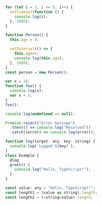 ```javascript
for (let i = 1; i <= 5; i++) {
  setTimeout(function () {
    console.log(i);
  }, 1000);
}
```

```javascript
function Person() {
  this.age = 0;

  setInterval(() => {
    this.age++;
    console.log(this.age);
  }, 1000);
}
const person = new Person();
```

```javascript
var x = 10;
function foo() {
  console.log(x);
  var x = 5;
}
foo();
```

```javascript
console.log(undefined == null);
```

```javascript
Promise.reject("Error message")
  .then(() => console.log("Resolved"))
  .catch((error) => console.log(error));
```

```javascript
function log(target: any, key: string) {
  console.log(`Logged ${key}`);
}
class Example {
  @log
  greet() {
    console.log("Hello, TypeScript!");
  }
}
```

```javascript
const value: any = "Hello, TypeScript!";
const length1 = (value as string).length;
const length2 = (<string>value).length;
```
